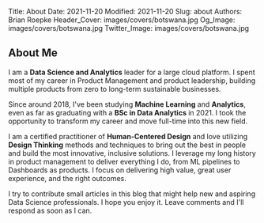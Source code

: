 Title: About
Date: 2021-11-20
Modified: 2021-11-20
Slug: about
Authors: Brian Roepke
Header_Cover: images/covers/botswana.jpg
Og_Image: images/covers/botswana.jpg
Twitter_Image: images/covers/botswana.jpg

## About Me

I am a **Data Science and Analytics** leader for a large cloud platform.  I spent most of my career in Product Management and product leadership, building multiple products from zero to long-term sustainable businesses.

Since around 2018, I've been studying **Machine Learning** and **Analytics**, even as far as graduating with a **BSc in Data Analytics** in 2021.  I took the opportunity to transform my career and move full-time into this new field.

I am a certified practitioner of **Human-Centered Design** and love utilizing **Design Thinking** methods and techniques to bring out the best in people and build the most innovative, inclusive solutions. I leverage my long history in product management to deliver everything I do, from ML pipelines to Dashboards as products. I focus on delivering high value, great user experience, and the right outcomes.

I try to contribute small articles in this blog that might help new and aspiring Data Science professionals.  I hope you enjoy it.  Leave comments and I'll respond as soon as I can.
